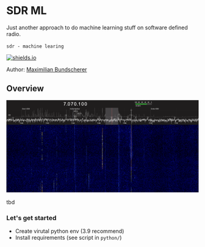 # SDR ML

Just another approach to do machine learning stuff on software defined radio.

``sdr - machine learing``

[![shields.io](https://img.shields.io/badge/license-Apache2-blue.svg)](http://www.apache.org/licenses/LICENSE-2.0.txt)

Author: [Maximilian Bundscherer](https://bundscherer-online.de)

## Overview

![](./doc-img/sdr.png)

tbd

### Let's get started

- Create virutal python env (3.9 recommend)
- Install requirements (see script in ``python/``)
